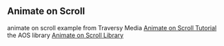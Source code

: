 ## Animate on Scroll

animate on scroll example from Traversy Media
[Animate on Scroll Tutorial](https://www.youtube.com/watch?v=ptfUwPJbGlQ)
the AOS library
[Animate on Scroll Library](https://michalsnik.github.io/aos/)
